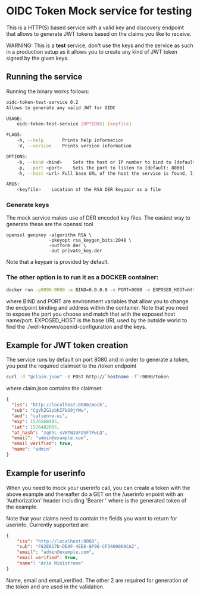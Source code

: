 # OIDC Token Mock service for testing

This is a HTTP(S) based service with a valid key and discovery endpoint that allows
to generate JWT tokens based on the claims you like to receive. 

WARNING: This is a **test** service, don't use the keys and the service as such in a 
production setup as it allows you to create any kind of JWT token signed by the given keys. 

## Running the service

Running the binary works follows: 

```bash
oidc-token-test-service 0.2
Allows to generate any valid JWT for OIDC

USAGE:
    oidc-token-test-service [OPTIONS] [keyfile]

FLAGS:
    -h, --help       Prints help information
    -V, --version    Prints version information

OPTIONS:
    -b, --bind <bind>    Sets the host or IP number to bind to [default: 0.0.0.0]
    -p, --port <port>    Sets the port to listen to [default: 8080]
    -h, --host <url> Full base URL of the host the service is found, like https://accounts.google.com

ARGS:
    <keyfile>    Location of the RSA DER keypair as a file
```

### Generate keys

The mock service makes use of DER encoded key files. The easiest way to generate these are the openssl tool

```
openssl genpkey -algorithm RSA \
                -pkeyopt rsa_keygen_bits:2048 \
                -outform der \
                -out private_key.der
```
Note that a keypair is provided by default. 

### The other option is to run it as a DOCKER container:

```bash
docker run -p9090:9090 -e BIND=0.0.0.0 -e PORT=9090 -e EXPOSED_HOST=http://localhost:9090 spectare/oidc-token-test-service:latest
```

where BIND and PORT are environment variables that allow you to change the endpoint binding and address within the container. 
Note that you need to expose the port you choose and match that with the exposed host name/port.
EXPOSED_HOST is  the base URL used by the outside world to find the ./well-known/openid-configuration and the keys. 

## Example for JWT token creation


The service runs by default on port 8080 and in order to generate a token, you post the required claimset 
to the /token endpoint

```bash
curl -d "@claim.json" -X POST http://`hostname -f`:9090/token
```
where claim.json contains the claimset:
```json
{
  "iss": "http://localhost:8080/mock",
  "sub": "CgVhZG1pbhIFbG9jYWw",
  "aud": "cafienne-ui",
  "exp": 1576568495,
  "iat": 1576482095,
  "at_hash": "zqKhL-sV6TNJUFQSF7PwLQ",
  "email": "admin@example.com",
  "email_verified": true,
  "name": "admin"
}
```

## Example for userinfo

When you need to mock your userinfo call, you can create a token with the above example and thereafter
do a GET on the /userinfo enpoint with an 'Authorization' header including 'Bearer <jwt>' where <jwt> is the
generated token of the example. 

Note that your claims need to contain the fields you want to return for userinfo. 
Currently supported are:

```json
{
    "iss": "http://localhost:8080",
    "sub": "F82E617D-DEAF-4EE6-8F96-CF3409060CA2",
    "email": "admin@example.com",
    "email_verified": true,
    "name": "Arie Ministrone"
}
```
Name, email and email_verified. The other 2 are required for generation of the token and are used in the validation. 

